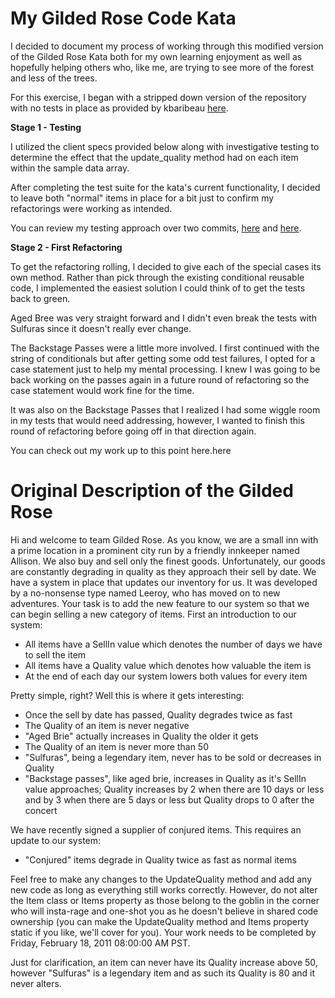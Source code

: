 # My Gilded Rose Code Kata

I decided to document my process of working through this modified version of
the Gilded Rose Kata both for my own learning enjoyment as well as hopefully helping
others who, like me, are trying to see more of the forest and less of the trees.

For this exercise, I began with a stripped down version of the repository with no tests in place as provided
by kbaribeau [here](https://github.com/kbaribeau/gilded_rose_kata).

**Stage 1 - Testing**

I utilized the client specs provided below along with investigative testing to
determine the effect that the update_quality method had on each item within the
sample data array.

After completing the test suite for the kata's current functionality, I decided
to leave both "normal" items in place for a bit just to confirm my refactorings
were working as intended.

You can review my testing approach over two commits,
[here](https://github.com/khundawg/my_gilded_rose_kata/commit/fd9cbcdd4f72c3451db64d6283eee49b45043bae)
and
[here](https://github.com/khundawg/untested_gilded_rose_solution/commit/25b92fcc49c3e9bf41435deefc12534d14d2e57a).

**Stage 2 - First Refactoring**

To get the refactoring rolling, I decided to give each of the special cases its
own method. Rather than pick through the existing conditional reusable code, I
implemented the easiest solution I could think of to get the tests back to
green.

Aged Bree was very straight forward and I didn't even break the tests with
Sulfuras since it doesn't really ever change.

The Backstage Passes were a little more involved. I first continued with the
string of conditionals but after getting some odd test failures, I opted for a
case statement just to help my mental processing. I knew I was going to be back
working on the passes again in a future round of refactoring so the case
statement would work fine for the time.

It was also on the Backstage Passes that I realized I had some wiggle room in my
tests that would need addressing, however, I wanted to finish this round of
refactoring before going off in that direction again.

You can check out my work up to this point here.here

# Original Description of the Gilded Rose

Hi and welcome to team Gilded Rose. As you know, we are a small inn
with a prime location in a prominent city run by a friendly innkeeper
named Allison. We also buy and sell only the finest
goods. Unfortunately, our goods are constantly degrading in quality as
they approach their sell by date. We have a system in place that
updates our inventory for us. It was developed by a no-nonsense type
named Leeroy, who has moved on to new adventures. Your task is to add
the new feature to our system so that we can begin selling a new
category of items. First an introduction to our system:

- All items have a SellIn value which denotes the number of days we
  have to sell the item
- All items have a Quality value which denotes how valuable the item
  is
- At the end of each day our system lowers both values for every item

Pretty simple, right? Well this is where it gets interesting:

  - Once the sell by date has passed, Quality degrades twice as fast
  - The Quality of an item is never negative
  - "Aged Brie" actually increases in Quality the older it gets
  - The Quality of an item is never more than 50
  - "Sulfuras", being a legendary item, never has to be sold or
    decreases in Quality
  - "Backstage passes", like aged brie, increases in Quality as it's
    SellIn value approaches; Quality increases by 2 when there are 10
    days or less and by 3 when there are 5 days or less but Quality
    drops to 0 after the concert

We have recently signed a supplier of conjured items. This requires an update to our system:

- "Conjured" items degrade in Quality twice as fast as normal items

Feel free to make any changes to the UpdateQuality method and add any
new code as long as everything still works correctly. However, do not
alter the Item class or Items property as those belong to the goblin
in the corner who will insta-rage and one-shot you as he doesn't
believe in shared code ownership (you can make the UpdateQuality
method and Items property static if you like, we'll cover for
you). Your work needs to be completed by Friday, February 18, 2011
08:00:00 AM PST.

Just for clarification, an item can never have its Quality increase
above 50, however "Sulfuras" is a legendary item and as such its
Quality is 80 and it never alters.
